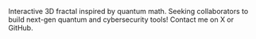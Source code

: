 Interactive 3D fractal inspired by quantum math. Seeking collaborators to build next-gen quantum and cybersecurity tools! Contact me on X or GitHub.
